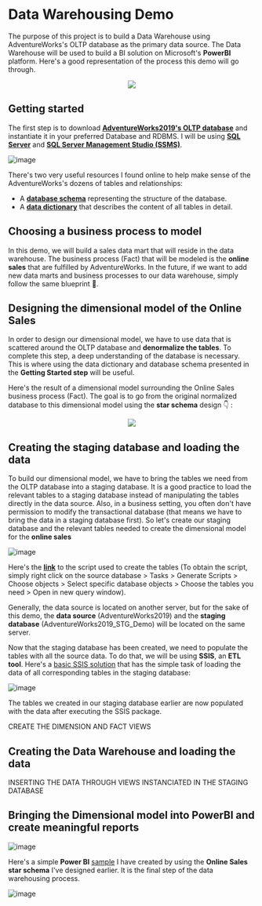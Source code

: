 # Data Warehousing Demo
The purpose of this project is to build a Data Warehouse using AdventureWorks's OLTP database as the primary data source. The Data Warehouse will be used to build a BI solution on Microsoft's **PowerBI** platform. Here's a good representation of the process this demo will go through.
<p align="center">
<img src="https://user-images.githubusercontent.com/56210553/195497260-0b3d0dd2-8034-4b92-a54a-7095552e6308.png"/>
</p>

## Getting started
The first step is to download **[AdventureWorks2019's OLTP database](https://learn.microsoft.com/en-us/sql/samples/adventureworks-install-configure?view=sql-server-ver16&tabs=ssms)** and instantiate it in your preferred Database and RDBMS. I will be using **[SQL Server](https://www.microsoft.com/en-us/sql-server/sql-server-downloads)** and **[SQL Server Management Studio (SSMS)](https://learn.microsoft.com/en-us/sql/ssms/download-sql-server-management-studio-ssms?view=sql-server-ver16)**.

![image](https://user-images.githubusercontent.com/56210553/194992286-9a8ca662-0a78-4019-aa6a-c148e6a54db8.png)

There's two very useful resources I found online to help make sense of the AdventureWorks's dozens of tables and relationships:
- A **[database schema](https://improveandrepeat.com/2019/02/use-the-adventureworks-sample-database-for-your-examples/)** representing the structure of the database.
- A **[data dictionary](AdventureWorks_DataDictionary.pdf)** that describes the content of all tables in detail.

## Choosing a business process to model
In this demo, we will build a sales data mart that will reside in the data warehouse. The business process (Fact) that will be modeled is the **online sales** that are fulfilled by AdventureWorks. In the future, if we want to add new data marts and business processes to our data warehouse, simply follow the same blueprint :blue_book:.

## Designing the dimensional model of the Online Sales
In order to design our dimensional model, we have to use data that is scattered around the OLTP database and **denormalize the tables**. To complete this step, a deep understanding of the database is necessary. This is where using the data dictionary and database schema presented in the **Getting Started step** will be useful.

Here's the result of a dimensional model surrounding the Online Sales business process (Fact). The goal is to go from the original normalized database to this dimensional model using the **star schema** design :point_down:	:

<p align="center">
<img src="https://user-images.githubusercontent.com/56210553/195767632-2f491073-a24e-434d-beed-4e386ac4c4f4.png"/>
</p>

## Creating the staging database and loading the data
To build our dimensional model, we have to bring the tables we need from the OLTP database into a staging database. It is a good practice to load the relevant tables to a staging database instead of manipulating the tables directly in the data source. Also, in a business setting, you often don't have permission to modify the transactional database (that means we have to bring the data in a staging database first). So let's create our staging database and the relevant tables needed to create the dimensional model for the **online sales**

![image](https://user-images.githubusercontent.com/56210553/195262686-69226974-9cf5-4eac-ada9-1b800ed2cc69.png)

Here's the **[link](STG_AdventureWorks_Demo.sql)** to the script used to create the tables (To obtain the script, simply right click on the source database > Tasks > Generate Scripts > Choose objects > Select specific database objects > Choose the tables you need > Open in new query window).

Generally, the data source is located on another server, but for the sake of this demo, the **data source** (AdventureWorks2019) and the **staging database** (AdventureWorks2019_STG_Demo) will be located on the same server.

Now that the staging database has been created, we need to populate the tables with all the source data. To do that, we will be using **SSIS**, an **ETL tool**. Here's a [basic SSIS solution](AdventureWorksOLTP_To_AdventureWorksSTG_ssis) that has the simple task of loading the data of all corresponding tables in the staging database:

![image](https://user-images.githubusercontent.com/56210553/195264955-eb452a6b-310b-46f6-828c-b4ecae0638f9.png)

The tables we created in our staging database earlier are now populated with the data after executing the SSIS package.

CREATE THE DIMENSION AND FACT VIEWS


## Creating the Data Warehouse and loading the data
INSERTING THE DATA THROUGH VIEWS INSTANCIATED IN THE STAGING DATABASE

## Bringing the Dimensional model into PowerBI and create meaningful reports

![image](https://user-images.githubusercontent.com/56210553/195769978-38ede812-1a9b-4ff4-919a-5b97e20d0243.png)

Here's a simple **Power BI** [sample]() I have created by using the **Online Sales star schema** I've designed earlier. It is the final step of the data warehousing process.   

![image](https://user-images.githubusercontent.com/56210553/196018680-4aa646ba-f5b6-4560-821b-f823852f929f.png)


